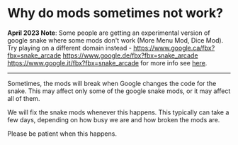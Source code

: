 # Why do mods sometimes not work?

<strong>April 2023 Note</strong>: Some people are getting an experimental version of google snake where some mods don't work (More Menu Mod, Dice Mod). Try playing on a different domain instead - https://www.google.ca/fbx?fbx=snake_arcade https://www.google.de/fbx?fbx=snake_arcade https://www.google.it/fbx?fbx=snake_arcade for more info see [here](https://github.com/DarkSnakeGang/GoogleSnakeModLoader/blob/main/docs/different_version.md).

---

Sometimes, the mods will break when Google changes the code for the snake.
This may affect only some of the google snake mods, or it may affect all of them.

We will fix the snake mods whenever this happens.
This typically can take a few days, depending on how busy we are and how broken the mods are.

Please be patient when this happens.
